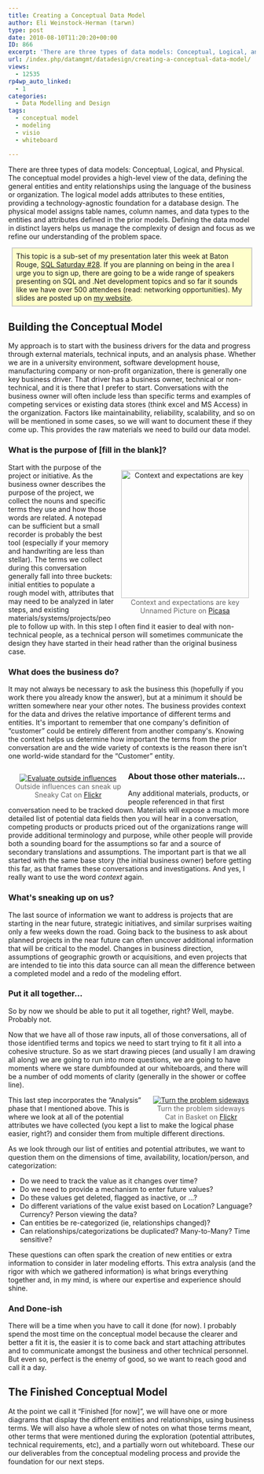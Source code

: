 ```yaml
---
title: Creating a Conceptual Data Model
author: Eli Weinstock-Herman (tarwn)
type: post
date: 2010-08-10T11:20:20+00:00
ID: 866
excerpt: 'There are three types of data models: Conceptual, Logical, and Physical. The conceptual model provides a high-level view of the data, defining the general entities and entity relationships using the language of the business or organization. The logical model adds attributes to these entities, providing a technology-agnostic foundation for a database design. The physical model assigns table names, column names, and data types to the entities and attributes defined in the prior models. Defining the data model in distinct layers helps us manage the complexity of design and focus as we refine our understanding of the problem space.'
url: /index.php/datamgmt/datadesign/creating-a-conceptual-data-model/
views:
  - 12535
rp4wp_auto_linked:
  - 1
categories:
  - Data Modelling and Design
tags:
  - conceptual model
  - modeling
  - visio
  - whiteboard

---
```

There are three types of data models: Conceptual, Logical, and Physical. The conceptual model provides a high-level view of the data, defining the general entities and entity relationships using the language of the business or organization. The logical model adds attributes to these entities, providing a technology-agnostic foundation for a database design. The physical model assigns table names, column names, and data types to the entities and attributes defined in the prior models. Defining the data model in distinct layers helps us manage the complexity of design and focus as we refine our understanding of the problem space.

<div style="background-color: #ffffcc; border: 2px solid #cccccc; padding: .5em; margin: .5em .5em 1em .5em;">
  This topic is a sub-set of my presentation later this week at Baton Rouge, <a href="http://www.sqlsaturday.com/28/eventhome.aspx">SQL Saturday #28</a>. If you are planning on being in the area I urge you to sign up, there are going to be a wide range of speakers presenting on SQL and .Net development topics and so far it sounds like we have over 500 attendees (read: networking opportunities). My slides are posted up on <a href="http://www.tiernok.com/presentation.php">my website</a>.
</div>

## Building the Conceptual Model

My approach is to start with the business drivers for the data and progress through external materials, technical inputs, and an analysis phase. Whether we are in a university environment, software development house, manufacturing company or non-profit organization, there is generally one key business driver. That driver has a business owner, technical or non-technical, and it is there that I prefer to start. Conversations with the business owner will often include less than specific terms and examples of competing services or existing data stores (think excel and MS Access) in the organization. Factors like maintainability, reliability, scalability, and so on will be mentioned in some cases, so we will want to document these if they come up. This provides the raw materials we need to build our data model.

### What is the purpose of [fill in the blank]?

<div style="text-align: center; color: #666666; float: right; margin: 1em;">
  <a href="http://picasaweb.google.com/lh/photo/-0iJqUji9TzP6kINPqkyqw"><img src="http://www.tiernok.com/LTDBlog/conceptual/dogcatdinner.jpg" alt="Context and expectations are key" title="Context and expectations are key" style="width: 260px" /></a><br />Context and expectations are key<br />Unnamed Picture on <a href="http://picasaweb.google.com/lh/photo/-0iJqUji9TzP6kINPqkyqw" title="See original on Picasa">Picasa</a>
</div>

Start with the purpose of the project or initiative. As the business owner describes the purpose of the project, we collect the nouns and specific terms they use and how those words are related. A notepad can be sufficient but a small recorder is probably the best tool (especially if your memory and handwriting are less than stellar). The terms we collect during this conversation generally fall into three buckets: initial entities to populate a rough model with, attributes that may need to be analyzed in later steps, and existing materials/systems/projects/people to follow up with. In this step I often find it easier to deal with non-technical people, as a technical person will sometimes communicate the design they have started in their head rather than the original business case.

### What does the business do?

It may not always be necessary to ask the business this (hopefully if you work there you already know the answer), but at a minimum it should be written somewhere near your other notes. The business provides context for the data and drives the relative importance of different terms and entities. It's important to remember that one company's definition of “customer” could be entirely different from another company's. Knowing the context helps us determine how important the terms from the prior conversation are and the wide variety of contexts is the reason there isn't one world-wide standard for the “Customer” entity.

<div style="text-align: center; color: #666666; float: left; margin: 1em;">
  <a href="http://www.flickr.com/photos/miranda_jc/3406275289/"><img src="http://www.tiernok.com/LTDBlog/conceptual/sneakycat.png" alt="Evaluate outside influences" title="Evaluate outside influences" /></a><br />Outside influences can sneak up<br />Sneaky Cat on <a href="http://www.flickr.com/photos/miranda_jc/3406275289/" title="See original on Flickr">Flickr</a>
</div>

### About those other materials...

Any additional materials, products, or people referenced in that first conversation need to be tracked down. Materials will expose a much more detailed list of potential data fields then you will hear in a conversation, competing products or products priced out of the organizations range will provide additional terminology and purpose, while other people will provide both a sounding board for the assumptions so far and a source of secondary translations and assumptions. The important part is that we all started with the same base story (the initial business owner) before getting this far, as that frames these conversations and investigations. And yes, I really want to use the word _context_ again.

### What's sneaking up on us?

The last source of information we want to address is projects that are starting in the near future, strategic initiatives, and similar surprises waiting only a few weeks down the road. Going back to the business to ask about planned projects in the near future can often uncover additional information that will be critical to the model. Changes in business direction, assumptions of geographic growth or acquisitions, and even projects that are intended to tie into this data source can all mean the difference between a completed model and a redo of the modeling effort.

### Put it all together...

So by now we should be able to put it all together, right? Well, maybe. Probably not.

Now that we have all of those raw inputs, all of those conversations, all of those identified terms and topics we need to start trying to fit it all into a cohesive structure. So as we start drawing pieces (and usually I am drawing all along) we are going to run into more questions, we are going to have moments where we stare dumbfounded at our whiteboards, and there will be a number of odd moments of clarity (generally in the shower or coffee line). 

<div style="text-align: center; color: #666666; float: right; margin: 0em 1em;">
  <a href="http://www.flickr.com/photos/mcnutcase/2229434187/"><img src="http://www.tiernok.com/LTDBlog/conceptual/catbasket.jpg" alt="Turn the problem sideways" title="Turn the problem sideways" /></a><br />Turn the problem sideways<br />Cat in Basket on <a href="http://www.flickr.com/photos/mcnutcase/2229434187/" title="See original on Flickr">Flickr</a>
</div>

This last step incorporates the “Analysis” phase that I mentioned above. This is where we look at all of the potential attributes we have collected (you kept a list to make the logical phase easier, right?) and consider them from multiple different directions.

As we look through our list of entities and potential attributes, we want to question them on the dimensions of time, availability, location/person, and categorization:

  * Do we need to track the value as it changes over time?
  * Do we need to provide a mechanism to enter future values?
  * Do these values get deleted, flagged as inactive, or ...?
  * Do different variations of the value exist based on Location? Language? Currency? Person viewing the data?
  * Can entities be re-categorized (ie, relationships changed)?
  * Can relationships/categorizations be duplicated? Many-to-Many? Time sensitive?

These questions can often spark the creation of new entities or extra information to consider in later modeling efforts. This extra analysis (and the rigor with which we gathered information) is what brings everything together and, in my mind, is where our expertise and experience should shine. 

### And Done-ish

There will be a time when you have to call it done (for now). I probably spend the most time on the conceptual model because the clearer and better a fit it is, the easier it is to come back and start attaching attributes and to communicate amongst the business and other technical personnel. But even so, perfect is the enemy of good, so we want to reach good and call it a day.

## The Finished Conceptual Model

At the point we call it “Finished [for now]”, we will have one or more diagrams that display the different entities and relationships, using business terms. We will also have a whole slew of notes on what those terms meant, other terms that were mentioned during the exploration (potential attributes, technical requirements, etc), and a partially worn out whiteboard. These our our deliverables from the conceptual modeling process and provide the foundation for our next steps.